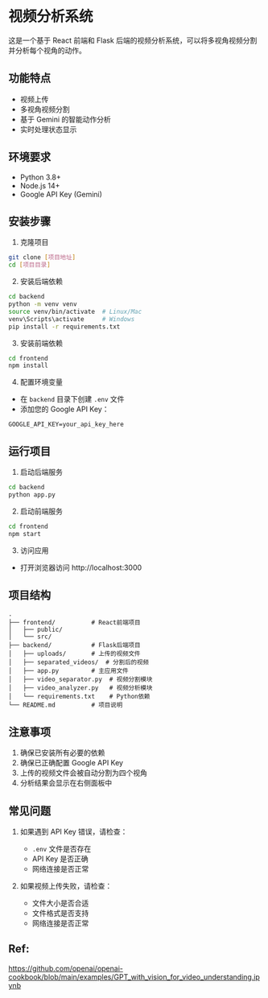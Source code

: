 # 视频分析系统

这是一个基于 React 前端和 Flask 后端的视频分析系统，可以将多视角视频分割并分析每个视角的动作。

## 功能特点

- 视频上传
- 多视角视频分割
- 基于 Gemini 的智能动作分析
- 实时处理状态显示

## 环境要求

- Python 3.8+
- Node.js 14+
- Google API Key (Gemini)

## 安装步骤

1. 克隆项目

```bash
git clone [项目地址]
cd [项目目录]
```

2. 安装后端依赖

```bash
cd backend
python -m venv venv
source venv/bin/activate  # Linux/Mac
venv\Scripts\activate     # Windows
pip install -r requirements.txt
```

3. 安装前端依赖

```bash
cd frontend
npm install
```

4. 配置环境变量

- 在 `backend` 目录下创建 `.env` 文件
- 添加您的 Google API Key：

```
GOOGLE_API_KEY=your_api_key_here
```

## 运行项目

1. 启动后端服务

```bash
cd backend
python app.py
```

2. 启动前端服务

```bash
cd frontend
npm start
```

3. 访问应用

- 打开浏览器访问 http://localhost:3000

## 项目结构

```
.
├── frontend/          # React前端项目
│   ├── public/
│   └── src/
├── backend/           # Flask后端项目
│   ├── uploads/       # 上传的视频文件
│   ├── separated_videos/  # 分割后的视频
│   ├── app.py         # 主应用文件
│   ├── video_separator.py  # 视频分割模块
│   ├── video_analyzer.py   # 视频分析模块
│   └── requirements.txt    # Python依赖
└── README.md          # 项目说明
```

## 注意事项

1. 确保已安装所有必要的依赖
2. 确保已正确配置 Google API Key
3. 上传的视频文件会被自动分割为四个视角
4. 分析结果会显示在右侧面板中

## 常见问题

1. 如果遇到 API Key 错误，请检查：

   - `.env` 文件是否存在
   - API Key 是否正确
   - 网络连接是否正常

2. 如果视频上传失败，请检查：
   - 文件大小是否合适
   - 文件格式是否支持
   - 网络连接是否正常

## Ref:

https://github.com/openai/openai-cookbook/blob/main/examples/GPT_with_vision_for_video_understanding.ipynb
